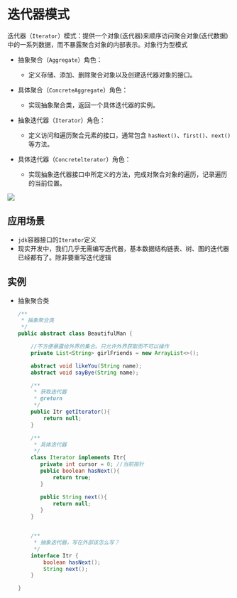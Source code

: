# 迭代器模式

迭代器（`Iterator`）模式：提供一个对象(迭代器)来顺序访问聚合对象(迭代数据)中的一系列数据，而不暴露聚合对象的内部表示。对象行为型模式

- 抽象聚合（`Aggregate`）角色：

  - 定义存储、添加、删除聚合对象以及创建迭代器对象的接口。

- 具体聚合（`ConcreteAggregate`）角色：
  - 实现抽象聚合类，返回一个具体迭代器的实例。
- 抽象迭代器（`Iterator`）角色：
  - 定义访问和遍历聚合元素的接口，通常包含 `hasNext()`、`first()`、`next() `等方法。
- 具体迭代器（`Concretelterator`）角色：
  - 实现抽象迭代器接口中所定义的方法，完成对聚合对象的遍历，记录遍历的当前位置。

![](http://www.dxb02.top/photos/design/26.jpg)

## 应用场景

- `jdk`容器接口的`Iterator`定义
- 现实开发中，我们几乎无需编写迭代器，基本数据结构链表、树、图的迭代器已经都有了。除非要重写迭代逻辑

## 实例

- 抽象聚合类

  ```java
  /**
   * 抽象聚合类
   */
  public abstract class BeautifulMan {
  
      //不方便暴露给外界的集合。只允许外界获取而不可以操作
      private List<String> girlFriends = new ArrayList<>();
  
      abstract void likeYou(String name);
      abstract void sayBye(String name);
  
      /**
       * 获取迭代器
       * @return
       */
      public Itr getIterator(){
          return null;
      }
  
      /**
       * 具体迭代器
       */
      class Iterator implements Itr{
         private int cursor = 0; //当前指针
         public boolean hasNext(){
             return true;
         }
  
         public String next(){
             return null;
         }
      }
  
  
      /**
       * 抽象迭代器，写在外部该怎么写？
       */
      interface Itr {
          boolean hasNext();
          String next();
      }
  
  }
  ```

  